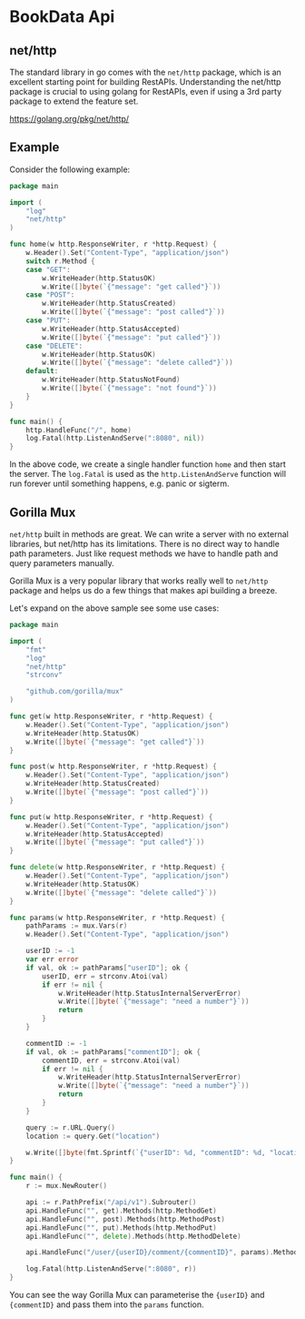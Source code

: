 # BookData Api

## net/http
The standard library in go comes with the ```net/http``` package, which is an excellent starting point for building RestAPIs.
Understanding the net/http package is crucial to using golang for RestAPIs, even if using a 3rd party package to extend the feature set.

<https://golang.org/pkg/net/http/>

## Example

Consider the following example:

```go
package main

import (
    "log"
    "net/http"
)

func home(w http.ResponseWriter, r *http.Request) {
    w.Header().Set("Content-Type", "application/json")
    switch r.Method {
    case "GET":
        w.WriteHeader(http.StatusOK)
        w.Write([]byte(`{"message": "get called"}`))
    case "POST":
        w.WriteHeader(http.StatusCreated)
        w.Write([]byte(`{"message": "post called"}`))
    case "PUT":
        w.WriteHeader(http.StatusAccepted)
        w.Write([]byte(`{"message": "put called"}`))
    case "DELETE":
        w.WriteHeader(http.StatusOK)
        w.Write([]byte(`{"message": "delete called"}`))
    default:
        w.WriteHeader(http.StatusNotFound)
        w.Write([]byte(`{"message": "not found"}`))
    }
}

func main() {
    http.HandleFunc("/", home)
    log.Fatal(http.ListenAndServe(":8080", nil))
}
```

In the above code, we create a single handler function ```home``` and then start the server.
The ```log.Fatal``` is used as the ```http.ListenAndServe``` function will run forever until something happens, e.g. panic or sigterm.

## Gorilla Mux

```net/http``` built in methods are great.
We can write a server with no external libraries, but net/http has its limitations.
There is no direct way to handle path parameters.
Just like request methods we have to handle path and query parameters manually.

Gorilla Mux is a very popular library that works really well to ```net/http``` package and helps us do a few things that makes api building a breeze.

Let's expand on the above sample see some use cases:

```go
package main

import (
    "fmt"
    "log"
    "net/http"
    "strconv"

    "github.com/gorilla/mux"
)

func get(w http.ResponseWriter, r *http.Request) {
    w.Header().Set("Content-Type", "application/json")
    w.WriteHeader(http.StatusOK)
    w.Write([]byte(`{"message": "get called"}`))
}

func post(w http.ResponseWriter, r *http.Request) {
    w.Header().Set("Content-Type", "application/json")
    w.WriteHeader(http.StatusCreated)
    w.Write([]byte(`{"message": "post called"}`))
}

func put(w http.ResponseWriter, r *http.Request) {
    w.Header().Set("Content-Type", "application/json")
    w.WriteHeader(http.StatusAccepted)
    w.Write([]byte(`{"message": "put called"}`))
}

func delete(w http.ResponseWriter, r *http.Request) {
    w.Header().Set("Content-Type", "application/json")
    w.WriteHeader(http.StatusOK)
    w.Write([]byte(`{"message": "delete called"}`))
}

func params(w http.ResponseWriter, r *http.Request) {
    pathParams := mux.Vars(r)
    w.Header().Set("Content-Type", "application/json")

    userID := -1
    var err error
    if val, ok := pathParams["userID"]; ok {
        userID, err = strconv.Atoi(val)
        if err != nil {
            w.WriteHeader(http.StatusInternalServerError)
            w.Write([]byte(`{"message": "need a number"}`))
            return
        }
    }

    commentID := -1
    if val, ok := pathParams["commentID"]; ok {
        commentID, err = strconv.Atoi(val)
        if err != nil {
            w.WriteHeader(http.StatusInternalServerError)
            w.Write([]byte(`{"message": "need a number"}`))
            return
        }
    }

    query := r.URL.Query()
    location := query.Get("location")

    w.Write([]byte(fmt.Sprintf(`{"userID": %d, "commentID": %d, "location": "%s" }`, userID, commentID, location)))
}

func main() {
    r := mux.NewRouter()

    api := r.PathPrefix("/api/v1").Subrouter()
    api.HandleFunc("", get).Methods(http.MethodGet)
    api.HandleFunc("", post).Methods(http.MethodPost)
    api.HandleFunc("", put).Methods(http.MethodPut)
    api.HandleFunc("", delete).Methods(http.MethodDelete)

    api.HandleFunc("/user/{userID}/comment/{commentID}", params).Methods(http.MethodGet)

    log.Fatal(http.ListenAndServe(":8080", r))
}
```

You can see the way Gorilla Mux can parameterise the ```{userID}``` and ```{commentID}``` and pass them into the ```params``` function.
